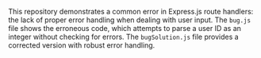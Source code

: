 This repository demonstrates a common error in Express.js route handlers: the lack of proper error handling when dealing with user input. The `bug.js` file shows the erroneous code, which attempts to parse a user ID as an integer without checking for errors.  The `bugSolution.js` file provides a corrected version with robust error handling.